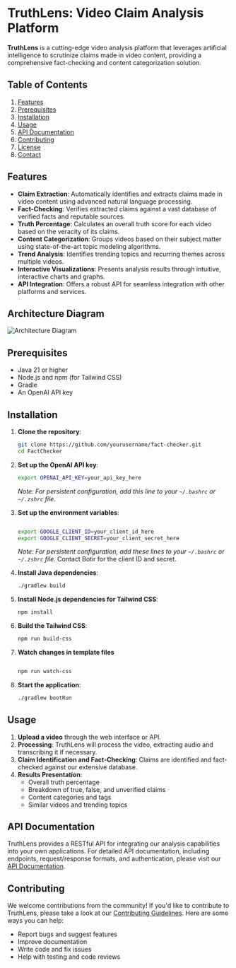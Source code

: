 # TruthLens: Video Claim Analysis Platform

**TruthLens** is a cutting-edge video analysis platform that leverages artificial intelligence to scrutinize claims made in video content, providing a comprehensive fact-checking and content categorization solution.

## Table of Contents
1. [Features](#features)
2. [Prerequisites](#prerequisites)
3. [Installation](#installation)
4. [Usage](#usage)
5. [API Documentation](#api-documentation)
6. [Contributing](#contributing)
7. [License](#license)
8. [Contact](#contact)

## Features
- **Claim Extraction**: Automatically identifies and extracts claims made in video content using advanced natural language processing.
- **Fact-Checking**: Verifies extracted claims against a vast database of verified facts and reputable sources.
- **Truth Percentage**: Calculates an overall truth score for each video based on the veracity of its claims.
- **Content Categorization**: Groups videos based on their subject matter using state-of-the-art topic modeling algorithms.
- **Trend Analysis**: Identifies trending topics and recurring themes across multiple videos.
- **Interactive Visualizations**: Presents analysis results through intuitive, interactive charts and graphs.
- **API Integration**: Offers a robust API for seamless integration with other platforms and services.

## Architecture Diagram

![Architecture Diagram](https://github.com/user-attachments/assets/51728a5e-f873-4c69-a82d-370765036bd3)


## Prerequisites
- Java 21 or higher
- Node.js and npm (for Tailwind CSS)
- Gradle
- An OpenAI API key

## Installation

1. **Clone the repository**:
    ```bash
    git clone https://github.com/yourusername/fact-checker.git
    cd FactChecker
    ```

2. **Set up the OpenAI API key**:
    ```bash
    export OPENAI_API_KEY=your_api_key_here
    ```
   *Note: For persistent configuration, add this line to your `~/.bashrc` or `~/.zshrc` file.*

3. **Set up the environment variables**:

    ```bash
   
   export GOOGLE_CLIENT_ID=your_client_id_here
   export GOOGLE_CLIENT_SECRET=your_client_secret_here
   ```
   *Note: For persistent configuration, add these
   lines to your `~/.bashrc` or `~/.zshrc` file.* Contact Botir for the client ID and secret.

3. **Install Java dependencies**:
    ```bash
    ./gradlew build
    ```

4. **Install Node.js dependencies for Tailwind CSS**:
    ```bash
    npm install
    ```

5. **Build the Tailwind CSS**:
    ```bash
    npm run build-css
   
    ```
6. **Watch changes in template files**
    ```bash
   
   npm run watch-css
   
   ```

7. **Start the application**:
    ```bash
    ./gradlew bootRun
    ```
   
## Usage

1. **Upload a video** through the web interface or API.
2. **Processing**: TruthLens will process the video, extracting audio and transcribing it if necessary.
3. **Claim Identification and Fact-Checking**: Claims are identified and fact-checked against our extensive database.
4. **Results Presentation**:
    - Overall truth percentage
    - Breakdown of true, false, and unverified claims
    - Content categories and tags
    - Similar videos and trending topics


## API Documentation

TruthLens provides a RESTful API for integrating our analysis capabilities into your own applications. For detailed API documentation, including endpoints, request/response formats, and authentication, please visit our [API Documentation](#).

## Contributing

We welcome contributions from the community! If you'd like to contribute to TruthLens, please take a look at our [Contributing Guidelines](#). Here are some ways you can help:
- Report bugs and suggest features
- Improve documentation
- Write code and fix issues
- Help with testing and code reviews

